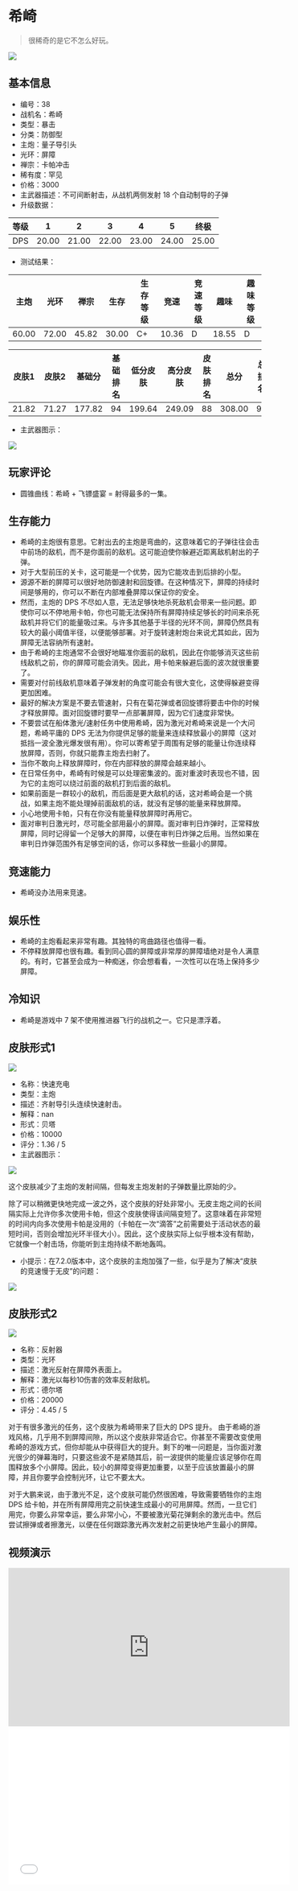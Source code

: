 # 希崎

> 很稀奇的是它不怎么好玩。

<img src="/ships/ship_38.png" style={{zoom:1}}/>

## 基本信息

- 编号：38
- 战机名：希崎
- 类型：暴击
- 分类：防御型
- 主炮：量子导引头
- 光环：屏障
- 禅宗：卡帕冲击
- 稀有度：罕见
- 价格：3000
- 主武器描述：不可间断射击，从战机两侧发射 18 个自动制导的子弹
- 升级数据：

| 等级 | 1 | 2 | 3 | 4 | 5 | 终极 |
|--|--|--|--|--|--|--|
| DPS | 20.00 | 21.00 | 22.00 | 23.00 | 24.00 | 25.00 |

- 测试结果：

| 主炮 | 光环 | 禅宗 | 生存 | 生存等级 | 竞速 | 竞速等级 | 趣味 | 趣味等级 |
|--|--|--|--|--|--|--|--|--|
| 60.00 | 72.00 | 45.82 | 30.00 | C+ | 10.36 | D | 18.55 | D |

| 皮肤1 | 皮肤2 | 基础分 | 基础排名 | 低分皮肤 | 高分皮肤 | 皮肤排名 | 总分 | 总排名 |
|--|--|--|--|--|--|--|--|--|
| 21.82 | 71.27 | 177.82 | 94 | 199.64 | 249.09 | 88 | 308.00 | 93 |

- 主武器图示：

<img src="/illustration/main_38.gif" style={{zoom:1}}/>

## 玩家评论

- 圆锥曲线：希崎 + 飞镖盛宴 = 射得最多的一集。

## 生存能力

- 希崎的主炮很有意思。它射出去的主炮是弯曲的，这意味着它的子弹往往会击中前场的敌机，而不是你面前的敌机。这可能迫使你躲避近距离敌机射出的子弹。
- 对于大型前压的关卡，这可能是一个优势，因为它能攻击到后排的小型。
- 源源不断的屏障可以很好地防御速射和回旋镖。在这种情况下，屏障的持续时间是够用的，你可以不断在内部堆叠屏障以保证你的安全。
- 然而，主炮的 DPS 不尽如人意，无法足够快地杀死敌机会带来一些问题。即使你可以不停地用卡帕，你也可能无法保持所有屏障持续足够长的时间来杀死敌机并将它们的能量吸过来。与许多其他基于半径的光环不同，屏障仍然具有较大的最小阈值半径，以便能够部署。对于旋转速射炮台来说尤其如此，因为屏障无法容纳所有速射。
- 由于希崎的主炮通常不会很好地瞄准你面前的敌机，因此在你能够消灭这些前线敌机之前，你的屏障可能会消失。因此，用卡帕来躲避后面的波次就很重要了。
- 需要对付前线敌机意味着子弹发射的角度可能会有很大变化，这使得躲避变得更加困难。
- 最好的解决方案是不要去管速射，只有在菊花弹或者回旋镖将要击中你的时候才释放屏障。面对回旋镖时要早一点部署屏障，因为它们速度非常快。
- 不要尝试在船体激光/速射任务中使用希崎，因为激光对希崎来说是一个大问题，希崎平庸的 DPS 无法为你提供足够的能量来连续释放最小的屏障（这对抵挡一波全激光爆发很有用）。你可以寄希望于周围有足够的能量让你连续释放屏障，否则，你就只能靠主炮去扫射了。
- 当你不敢向上释放屏障时，你在内部释放的屏障会越来越小。
- 在日常任务中，希崎有时候是可以处理密集波的。面对重波时表现也不错，因为它的主炮可以绕过前面的敌机打到后面的敌机。
- 如果前面是一群较小的敌机，而后面是更大敌机的话，这对希崎会是一个挑战，如果主炮不能处理掉前面敌机的话，就没有足够的能量来释放屏障。
- 小心地使用卡帕，只有在你没有能量释放屏障时再用它。
- 面对审判日激光时，尽可能全部用最小的屏障。面对审判日炸弹时，正常释放屏障，同时记得留一个足够大的屏障，以便在审判日炸弹之后用。当然如果在审判日炸弹范围外有足够空间的话，你可以多释放一些最小的屏障。

## 竞速能力

- 希崎没办法用来竞速。

## 娱乐性

- 希崎的主炮看起来非常有趣。其独特的弯曲路径也值得一看。
- 不停释放屏障也很有趣。看到同心圆的屏障或非常厚的屏障墙绝对是令人满意的。有时，它甚至会成为一种痴迷，你会想看看，一次性可以在场上保持多少屏障。

## 冷知识

- 希崎是游戏中 7 架不使用推进器飞行的战机之一。它只是漂浮着。

## 皮肤形式1

<img src="/ships/ship_38_apex_1.png" style={{zoom:1}}/>

- 名称：快速充电
- 类型：主炮
- 描述：齐射导引头连续快速射击。
- 解释：nan
- 形式：贝塔
- 价格：10000
- 评分：1.36 / 5
- 主武器图示：

<img src="/illustration/main_38_beta.gif" style={{zoom:1}}/>

这个皮肤减少了主炮的发射间隔，但每发主炮发射的子弹数量比原始的少。

除了可以稍微更快地完成一波之外，这个皮肤的好处非常小。无皮主炮之间的长间隔实际上允许你多次使用卡帕，但这个皮肤使得该间隔变短了。这意味着在非常短的时间内向多次使用卡帕是没用的（卡帕在一次“滴答”之前需要处于活动状态的最短时间，否则会增加光环半径大小）。因此，这个皮肤实际上似乎根本没有帮助，它就像一个射击场，你能听到主炮持续不断地轰鸣。

- 小提示：在7.2.0版本中，这个皮肤的主炮加强了一些，似乎是为了解决“皮肤的竞速慢于无皮”的问题：

<img src="/illustration/heechi_main_compare.gif" style={{zoom:1}}/>

## 皮肤形式2

<img src="/ships/ship_38_apex_2.png" style={{zoom:1}}/>

- 名称：反射器
- 类型：光环
- 描述：激光反射在屏障外表面上。
- 解释：激光以每秒10伤害的效率反射敌机。
- 形式：德尔塔
- 价格：20000
- 评分：4.45 / 5

对于有很多激光的任务，这个皮肤为希崎带来了巨大的 DPS 提升。 由于希崎的游戏风格，几乎用不到屏障间隙，所以这个皮肤非常适合它。你甚至不需要改变使用希崎的游戏方式，但你却能从中获得巨大的提升。剩下的唯一问题是，当你面对激光很少的弹幕海时，只要这些波不是紧随其后，前一波提供的能量应该足够你在周围释放多个小屏障。因此，较小的屏障变得更加重要，以至于应该放置最小的屏障，并且你要学会控制光环，让它不要太大。

对于大鹏来说，由于激光不足，这个皮肤可能仍然很困难，导致需要牺牲你的主炮 DPS 给卡帕，并在所有屏障用完之前快速生成最小的可用屏障。然而，一旦它们用完，你要么非常幸运，要么非常小心，不要被激光菊花弹剩余的激光击中。然后尝试擦弹或者擦激光，以便在任何跟踪激光再次发射之前更快地产生最小的屏障。

## 视频演示

<iframe width="560" height="315" src="https://www.youtube.com/embed/SUFtV5ILRNY?si=2d4BYTeOkg0E7gmD" title="YouTube video player" frameborder="0" allow="accelerometer; autoplay; clipboard-write; encrypted-media; gyroscope; picture-in-picture; web-share" referrerpolicy="strict-origin-when-cross-origin" allowfullscreen></iframe>

<br/>

<iframe width="560" height="315" src="//player.bilibili.com/player.html?aid=693413652&bvid=BV1b24y1z7Ux&cid=981769777&p=1&autoplay=false" scrolling="no" border="0" frameborder="no" allow="accelerometer; autoplay; clipboard-write; encrypted-media; gyroscope; picture-in-picture; web-share" framespacing="0" allowfullscreen="true"> </iframe>